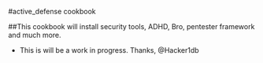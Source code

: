 #active_defense cookbook 

  ##This cookbook will install security tools, ADHD, Bro, pentester framework and much more. 
   - This is will be a work in progress. 
 Thanks,
 @Hacker1db 


